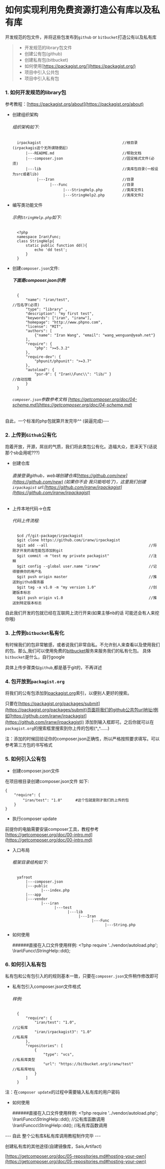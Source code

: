 # 如何实现利用免费资源打造公有库以及私有库

开发规范的包文件，并将这些包发布到`github` or `bitbucket`打造公有以及私有库

> * 开发规范的library包文件
> * 创建公有包(github)
> * 创建私有包(bitbucket)
> * 如何使用[https://packagist.org/](https://packagist.org/)
> * 项目中引入公共包
> * 项目中引入私有包





### 1. 如何开发规范的library包

参考教程：[https://packagist.org/about](https://packagist.org/about)

* 创建组织架构

    ###### 组织架构如下: 
        irpackagist                                     //根目录(irpackagis这个无所谓随便起)
            |---README.md                               //帮助文档
            |---composer.json                           //固定格式文件(必须)
            |---lib                                     //类库包目录(一般设为src或者lib)
                 |---Iran                               //目录
                       |---Func                         //目录
                             |---StringHelp.php         //类库文件1
                             |---StringHelp2.php        //类库文件2

* 编写类功能文件

    ###### 示例`StringHelp.php`如下:
        <?php
        namespace Iran\Func;
        class StringHelp{
            static public function dd(){
                echo 'dd test';
            }
        }



* 创建`composer.json`文件: 

    ###### **下面是composer.json示例**:
        { 
            "name": "iran/test",                                        //包名字(必须)
            "type": "library" ,
            "description": "my first test", 
            "keywords": ["iran", "iranw"], 
            "homepage": "http://www.phpno.com", 
            "license": "MIT",
            "authors": [
                {"name": "Iran Wang", "email": "wang_wenguan@yeah.net"}
            ],
            "require": {
                "php": ">=5.3.2"
            },
            "require-dev": {
                "phpunit/phpunit": ">=3.7"
            },
            "autoload": {
                "psr-0": { "Iran\\Func\\": "lib/" }                     //自动加载
            }
        }
    ###### `composer.json`参数参考文档 [https://getcomposer.org/doc/04-schema.md](https://getcomposer.org/doc/04-schema.md)


自此，一个标准的php包就算开发完毕^^ (装逼完成)---


### 2. 上传到`Github`公有化

抱着开放，开源，屌丝的气质，我们将此类包公有化。造福大众，恩泽天下(话说那个sb会用呢???)

* 创建仓库

    ###### 直接登录github，web端创建仓库[https://github.com/new](https://github.com/new) (如果你不会 我只能哈哈了)，这里我们创建`irpackagist`  url:[https://github.com/iranw/irpackagist](https://github.com/iranw/irpackagist)

* 上传本地代码->仓库
    
    ######  代码上传流程:
        $cd /f/git-package/irpackagist
        $git clone https://github.com/iranw/irpackagist
        $git add --all                                              //将刚才开发的高性能包添加到git
        $git commit -m "test my private packagist"                  //注释
        $git config --global user.name "iranw"                      //记得替换你的用户名
        $git push origin master                                     //推送到github服务器
        $git tag -a v1.0 -m "my version 1.0"                        //创建版本标志
        $git push origin v1.0                                       //推送到特定版本标志

自此我们开发的包就已经在互联网上流行开来(如果主够nb的话 可能还会有人来挖你哦)


### 3. 上传到`bitbucket`私有化

有时候我们的包非常敏感，或者说我们非常自私。不允许别人来查看以及使用我们的包。那么,我们可以使用免费的[bitbucket](https://bitbucket.org/dashboard/overview)服务来服务我们的私有化包。
具体`bitbucket`是什么，自行google

具体上传步骤类似`github`,都是基于git的，不再详述


### 4. 包开放到`packagist.org`

将我们的公有包添加到[packagist.org](https://packagist.org/)索引，以便别人更好的搜索。

只要在[https://packagist.org/packages/submit](https://packagist.org/packages/submit)页面将我们的github公共包url地址(例如[https://github.com/iranw/irpackagist](https://github.com/iranw/irpackagist))
添加到输入框即可。之后你就可以在`packagist.org`的搜索框里搜索到你上传的包啦(^_^......)

注：添加的时候回验证你的composer.json正确性，所以严格按照要求填写。可以参考第三方包的书写格式


### 5. 如何引入公有包

* 创建composer.json文件

在项目根目录创建composer.json文件 如下:

    {    
        "require": {
            "iran/test": "1.0"      #这个包就是刚才我们的上传的包
        }
    }

* 执行composer update

前提你的电脑需要安装composer工具，教程参考[https://getcomposer.org/doc/00-intro.md](https://getcomposer.org/doc/00-intro.md)

* 入口布局

    ###### 框架目录结构如下:     
        yafroot
            |---composer.json
            |---public
                   |---index.php
            |---app
            |---vendor
                   |---iran 
                         |---test
                               |---lib
                                    |---Iran
                                          |---Func
                                                |---String.php

* 如何使用
    
    ######直接在入口文件使用样例:
        <?php
        require '../vendor/autoload.php';
        \Iran\Funcc\StringHelp::dd();

### 6. 如何引入私有包
    
私有包和公有包引入的的规则基本一致，只要在`composer.json`文件稍作修改即可

* 私有包引入composer.json文件格式
    
    ###### 样例:
        {    
            "require": {
                "iran/test": "1.0",                                     //公有库
                "iran/irpackagist3": "1.0"                              //私有库
            },
            "repositories": [
                {
                    "type": "vcs",                                      //私有库类型
                    "url": "https://bitbucket.org/iranw/test"           //私有库地址
                }
            ]
        }

注：在`composer update`的过程中需要输入私有库的用户密码

* 如何使用
    
    ######直接在入口文件使用样例:
        <?php
        require '../vendor/autoload.php';
        \Iran\Funcc\StringHelp::dd();           //公有库函数调用
        \Iran\Funccc\StringHelp::dd();          //私有库函数调用


--- 自此 整个公有库&私有库调用教程制作完毕 ---

创建私有库的其他途径(自建镜像库，Sais,Artifact)

[https://getcomposer.org/doc/05-repositories.md#hosting-your-own](https://getcomposer.org/doc/05-repositories.md#hosting-your-own)








